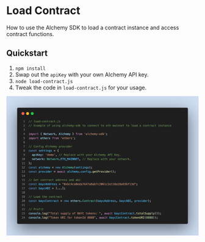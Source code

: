 # Load Contract

How to use the Alchemy SDK to load a contract instance and access contract functions.

## Quickstart

1. `npm install`
2. Swap out the `apiKey` with your own Alchemy API key.
3. `node load-contract.js`
4. Tweak the code in `load-contract.js` for your usage.

![load-contract image](./images/load-contract.png)
